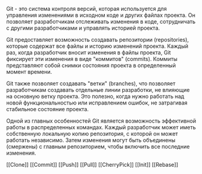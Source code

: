 Git - это система контроля версий, которая используется для управления изменениями в исходном коде и других файлах проекта. Он позволяет разработчикам отслеживать изменения в коде, сотрудничать с другими разработчиками и управлять историей проекта.

Git предоставляет возможность создавать репозитории (repositories), которые содержат все файлы и историю изменений проекта. Каждый раз, когда разработчик вносит изменения в файлы проекта, Git фиксирует эти изменения в виде "коммитов" (commits). Коммиты представляют собой снимки состояния проекта в определенный момент времени.

Git также позволяет создавать "ветки" (branches), что позволяет разработчикам создавать отдельные линии разработки, не влияющие на основную ветку проекта. Это полезно, когда нужно работать над новой функциональностью или исправлением ошибок, не затрагивая стабильное состояние проекта.

Одной из главных особенностей Git является возможность эффективной работы в распределенных командах. Каждый разработчик может иметь собственную локальную копию репозитория, с которой он может работать независимо. Затем изменения могут быть объединены (смержены) с главным репозиторием, чтобы включить все последние изменения.

[[Clone]]
[[Commit]]
[[Push]]
[[Pull]]
[[CherryPick]]
[[Init]]
[[Rebase]]
